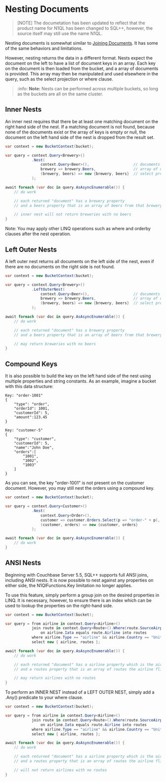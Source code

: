 # Nesting Documents

> [NOTE]
> The documetation has been updated to reflect that the product name for N1QL has been changed to SQL++, however, the source itself may still use the name N1QL.

Nesting documents is somewhat similar to [Joining Documents](joins.md). It has some of the same behaviors and limitations.

However, nesting returns the data in a different format. Nests expect the document on the left to have a list of document keys in an array. Each key on the document is then loaded from the bucket, and a array of documents is provided.  This array may then be manipulated and used elsewhere in the query, such as the select projection or where clause.

> :info: **Note:** Nests can be performed across multiple buckets, so long as the buckets are all on the same cluster.

## Inner Nests

An inner nest requires that there be at least one matching document on the right hand side of the nest.  If a matching document is not found, because none of the documents exist or the array of keys is empty or null, the document on the left hand side of the nest is dropped from the result set.

```cs
var context = new BucketContext(bucket);

var query = context.Query<Brewery>()
            .Nest(
                context.Query<Beer>(),                    // documents to be nested
                brewery => brewery.Beers,                 // array of document keys from left side
                (brewery, beers) => new {brewery, beers}  // select projection for Nest
            );

await foreach (var doc in query.AsAsyncEnumerable()) {
    // do work

    // each returned "document" has a brewery property
    // and a beers property that is an array of beers from that brewery

    // inner nest will not return breweries with no beers
}
```

Note: You may apply other LINQ operations such as where and orderby clauses after the nest operation.

## Left Outer Nests

A left outer nest returns all documents on the left side of the nest, even if there are no documents on the right side is not found.

```cs
var context = new BucketContext(bucket);

var query = context.Query<Brewery>()
            .LeftOuterNest(
                context.Query<Beer>(),                    // documents to be nested
                brewery => brewery.Beers,                 // array of document keys from left side
                (brewery, beers) => new {brewery, beers}  // select projection for Nest
            );

await foreach (var doc in query.AsAsyncEnumerable()) {
    // do work

    // each returned "document" has a brewery property
    // and a beers property that is an array of beers from that brewery

    // may return breweries with no beers
}
```

## Compound Keys

It is also possible to build the key on the left hand side of the nest using multiple properties and string constants.  As an example, imagine a bucket with this data structure:

```text
Key: "order-1001"
{
    "type": "order",
    "orderId": 1001,
    "customerId": 5,
    "amount":123.45
}

Key: "customer-5"
{
    "type": "customer",
    "customerId": 5,
    "name":"John Doe",
    "orders":[
        "1001",
        "1002",
        "1003"
    ]
}
```

As you can see, the key "order-1001" is not present on the customer document.  However, you may still nest the orders using a compound key.

```cs
var context = new BucketContext(bucket);

var query = context.Query<Customer>()
            .Nest(
                context.Query<Order>(),                                // documents to be nested
                customer => customer.Orders.Select(p => "order-" + p), // array of document keys from left side
                (customer, orders) => new {customer, orders}           // select projection for Nest
            );

await foreach (var doc in query.AsAsyncEnumerable()) {
    // do work
}
```

## ANSI Nests

Beginning with Couchbase Server 5.5, SQL++ supports full ANSI joins, including ANSI nests. It is now possible to nest against any properties on either side, the N1QlFunctions.Key limitation no longer applies.

To use this feature, simply perform a group join on the desired properties in LINQ. It is necessary, however, to ensure there is an index which can be used to lookup the properties on the right-hand side.

```cs
var context = new BucketContext(bucket);

var query = from airline in context.Query<Airline>()
            join route in context.Query<Route>().Where(route.SourceAirport == "SFO")
                on airline.Iata equals route.Airline into routes
            where airline.Type == "airline" && airline.Country == "United States"
            select new { airline, routes };

await foreach (var doc in query.AsAsyncEnumerable()) {
    // do work

    // each returned "document" has a airline property which is the airline
    // and a routes property that is an array of routes the airline flies from SFO

    // may return airlines with no routes
}
```

To perform an INNER NEST instead of a LEFT OUTER NEST, simply add a .Any() predicate to your where clause.

```cs
var context = new BucketContext(bucket);

var query = from airline in context.Query<Airline>()
            join route in context.Query<Route>().Where(route.SourceAirport == "SFO")
                on airline.Iata equals route.Airline into routes
            where airline.Type == "airline" && airline.Country == "United States" && routes.Any()
            select new { airline, routes };

await foreach (var doc in query.AsAsyncEnumerable()) {
    // do work

    // each returned "document" has a airline property which is the airline
    // and a routes property that is an array of routes the airline flies from SFO

    // will not return airlines with no routes
}
```
